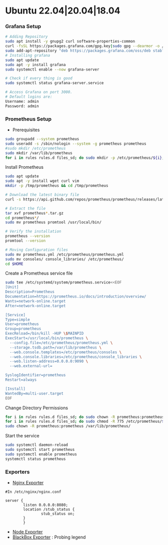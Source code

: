 
# Ubuntu 22.04|20.04|18.04
### Grafana Setup
```bash
# Adding Repository 
sudo apt install -y gnupg2 curl software-properties-common
curl -fsSL https://packages.grafana.com/gpg.key|sudo gpg --dearmor -o /etc/apt/trusted.gpg.d/grafana.gpg
sudo add-apt-repository "deb https://packages.grafana.com/oss/deb stable main"
# Installing grafana
sudo apt update
sudo apt -y install grafana
sudo systemctl enable --now grafana-server

# Check if every thing is good
sudo systemctl status grafana-server.service 

# Access Grafana on port 3000.
# Default logins are:
Username: admin
Password: admin
```
### Prometheus Setup
- Prerequisites
```bash
sudo groupadd --system prometheus
sudo useradd -s /sbin/nologin --system -g prometheus prometheus
#sudo mkdir /etc/prometheus
sudo mkdir /var/lib/prometheus
for i in rules rules.d files_sd; do sudo mkdir -p /etc/prometheus/${i}; done
```
Install Prometheus
```bash
sudo apt update
sudo apt -y install wget curl vim
mkdir -p /tmp/prometheus && cd /tmp/prometheus

# Download the latest binary file
curl -s https://api.github.com/repos/prometheus/prometheus/releases/latest | grep browser_download_url | grep linux-amd64 | cut -d '"' -f 4 | wget -qi 

# Extract the file
tar xvf prometheus*.tar.gz
cd prometheus*/
sudo mv prometheus promtool /usr/local/bin/

# Verify the installation
prometheus --version
promtool --version

# Moving Configuration files
sudo mv prometheus.yml /etc/prometheus/prometheus.yml
sudo mv consoles/ console_libraries/ /etc/prometheus/
cd $HOME
```
Create a Prometheus service file
```bash
sudo tee /etc/systemd/system/prometheus.service<<EOF
[Unit]
Description=Prometheus
Documentation=https://prometheus.io/docs/introduction/overview/
Wants=network-online.target
After=network-online.target

[Service]
Type=simple
User=prometheus
Group=prometheus
ExecReload=/bin/kill -HUP \$MAINPID
ExecStart=/usr/local/bin/prometheus \
  --config.file=/etc/prometheus/prometheus.yml \
  --storage.tsdb.path=/var/lib/prometheus \
  --web.console.templates=/etc/prometheus/consoles \
  --web.console.libraries=/etc/prometheus/console_libraries \
  --web.listen-address=0.0.0.0:9090 \
  --web.external-url=

SyslogIdentifier=prometheus
Restart=always

[Install]
WantedBy=multi-user.target
EOF
```
Change Directory Permissions
```bash
for i in rules rules.d files_sd; do sudo chown -R prometheus:prometheus /etc/prometheus/${i}; done
for i in rules rules.d files_sd; do sudo chmod -R 775 /etc/prometheus/${i}; done
sudo chown -R prometheus:prometheus /var/lib/prometheus/
```
Start the service
```bash
sudo systemctl daemon-reload
sudo systemctl start prometheus
sudo systemctl enable prometheus
systemctl status prometheus
```
### Exporters
- [Nginx Exporter](https://github.com/nginxinc/nginx-prometheus-exporter)
```
#In /etc/nginx/nginx.conf

server {
        listen 0.0.0.0:8080;
        location /stub_status {
                stub_status on;
        }
        }
```
- [Node Exporter](https://devopscube.com/monitor-linux-servers-prometheus-node-exporter/)
- [BlackBox Exporter](https://devconnected.com/how-to-install-and-configure-blackbox-exporter-for-prometheus/) : Probing legend
